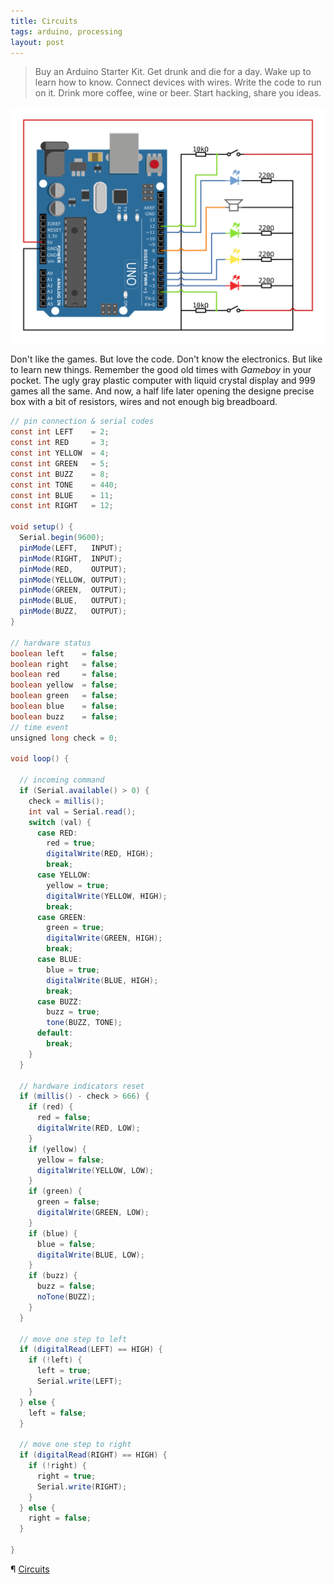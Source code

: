 ```yaml
---
title: Circuits
tags: arduino, processing
layout: post
---
```


> Buy an Arduino Starter Kit.
> Get drunk and die for a day.
> Wake up to learn how to know.
> Connect devices with wires.
> Write the code to run on it.
> Drink more coffee, wine or beer.
> Start hacking, share you ideas.

![arduino](/img/drawing.png)

<!-- more -->

Don't like the games. But love the code. Don't know the electronics. But like to learn new things. Remember the good old times with *Gameboy* in your pocket. The ugly gray plastic computer with liquid crystal display and 999 games all the same. And now, a half life later opening the designe precise box with a bit of resistors, wires and not enough big breadboard.

```java
// pin connection & serial codes
const int LEFT    = 2;
const int RED     = 3;
const int YELLOW  = 4;
const int GREEN   = 5;
const int BUZZ    = 8;
const int TONE    = 440;
const int BLUE    = 11;
const int RIGHT   = 12;

void setup() {
  Serial.begin(9600);
  pinMode(LEFT,   INPUT);
  pinMode(RIGHT,  INPUT);
  pinMode(RED,    OUTPUT);
  pinMode(YELLOW, OUTPUT);
  pinMode(GREEN,  OUTPUT);
  pinMode(BLUE,   OUTPUT);
  pinMode(BUZZ,   OUTPUT);
}

// hardware status
boolean left    = false;
boolean right   = false;
boolean red     = false;
boolean yellow  = false;
boolean green   = false;
boolean blue    = false;
boolean buzz    = false;
// time event
unsigned long check = 0;

void loop() {

  // incoming command
  if (Serial.available() > 0) {
    check = millis();
    int val = Serial.read();
    switch (val) {
      case RED:
        red = true;
        digitalWrite(RED, HIGH);
        break;
      case YELLOW:
        yellow = true;
        digitalWrite(YELLOW, HIGH);
        break;
      case GREEN:
        green = true;
        digitalWrite(GREEN, HIGH);
        break;
      case BLUE:
        blue = true;
        digitalWrite(BLUE, HIGH);
        break;
      case BUZZ:
        buzz = true;
        tone(BUZZ, TONE);
      default:
        break;
    }
  }

  // hardware indicators reset
  if (millis() - check > 666) {
    if (red) {
      red = false;
      digitalWrite(RED, LOW);
    }
    if (yellow) {
      yellow = false;
      digitalWrite(YELLOW, LOW);
    }
    if (green) {
      green = false;
      digitalWrite(GREEN, LOW);
    }
    if (blue) {
      blue = false;
      digitalWrite(BLUE, LOW);
    }
    if (buzz) {
      buzz = false;
      noTone(BUZZ);
    }
  }

  // move one step to left
  if (digitalRead(LEFT) == HIGH) {
    if (!left) {
      left = true;
      Serial.write(LEFT);
    }
  } else {
    left = false;
  }

  // move one step to right
  if (digitalRead(RIGHT) == HIGH) {
    if (!right) {
      right = true;
      Serial.write(RIGHT);
    }
  } else {
    right = false;
  }

}
```

¶ [Circuits](https://github.com/astrograzl/Circuits)
